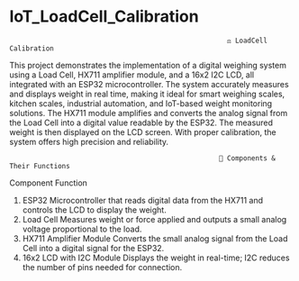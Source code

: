 # IoT_LoadCell_Calibration

                                                          ⚖️ LoadCell Calibration
                                                      
  This project demonstrates the implementation of a digital weighing system using a Load Cell, HX711 amplifier module, and a 16x2 I2C LCD, all integrated with an ESP32 microcontroller. The system accurately measures and displays weight in real time, making it ideal for smart weighing scales, kitchen scales, industrial automation, and IoT-based weight monitoring solutions.
The HX711 module amplifies and converts the analog signal from the Load Cell into a digital value readable by the ESP32. The measured weight is then displayed on the LCD screen. With proper calibration, the system offers high precision and reliability.

                                                        🧰 Components & Their Functions
 
 Component	                                   Function
 
 1) ESP32	                      Microcontroller that reads digital data from the HX711 and controls the LCD to display the weight.
 2) Load Cell	                  Measures weight or force applied and outputs a small analog voltage proportional to the load.
 3) HX711 Amplifier Module	    Converts the small analog signal from the Load Cell into a digital signal for the ESP32.
 4) 16x2 LCD with I2C Module   	Displays the weight in real-time; I2C reduces the number of pins needed for connection.
